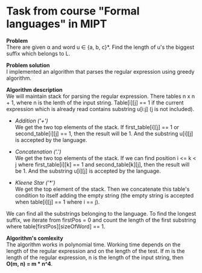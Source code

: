 # Task from course "Formal languages" in MIPT

**Problem**  
There are given α and word u ∈ {a, b, c}*. Find the length of u's the biggest suffix which belongs to L.

**Problem solution**  
I implemented an algorithm that parses the regular expression using greedy algorithm.

**Algorithm description**  
We will maintain stack for parsing the regular expression. There tables n x n + 1, where n is the lenth of the input string. 
Table[i][j] == 1 if the current expression which is already read contains substring u[i:j] (j is not included).  
- *Addition ('+')*  
We get the two top elements of the stack. If first_table[i][j] == 1 or second_table[i][j] == 1, then the result will be 1. And the substring u[i][j]
is accepted by the language.

- *Concatenation ('.')*  
We get the two top elements of the stack. If we can find position i <= k < j where first_table[i][k] == 1 and second_table[k][j], then 
the result will be 1. And the substring u[i][j] is accepted by the language.

- *Kleene Star ('\*')*  
We get the top element of the stack. Then we concatenate this table's condition to itself adding the empty string (the empty string
is accepted when table[i][j] == 1 where i == j).

We can find all the substrings belonging to the language. To find the longest suffix, we iterate from firstPos = 0 and count
the length of the first substring where table[firstPos][sizeOfWord] == 1.

**Algorithm's comlexity**  
The algorithm works in polynomial time. Working time depends on the length of the regular expression and on the length of the test.
If m is the length of the regular expression, n is the length of the input string, then **O(m, n) = m * n^4**.
